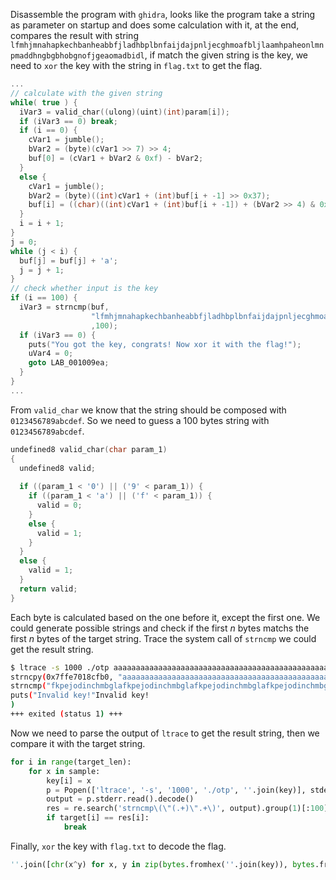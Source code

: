  
Disassemble the program with ``ghidra``, looks like the program take a string as parameter on startup and does some calculation with it, at the end, compares the result with string ``lfmhjmnahapkechbanheabbfjladhbplbnfaijdajpnljecghmoafbljlaamhpaheonlmnpmaddhngbgbhobgnofjgeaomadbidl``, if match the given string is the key, we need to ``xor`` the key with the string in ``flag.txt`` to get the flag.

```c
...
// calculate with the given string
while( true ) {
  iVar3 = valid_char((ulong)(uint)(int)param[i]);
  if (iVar3 == 0) break;
  if (i == 0) {
    cVar1 = jumble();
    bVar2 = (byte)(cVar1 >> 7) >> 4;
    buf[0] = (cVar1 + bVar2 & 0xf) - bVar2;
  }
  else {
    cVar1 = jumble();
    bVar2 = (byte)((int)cVar1 + (int)buf[i + -1] >> 0x37);
    buf[i] = ((char)((int)cVar1 + (int)buf[i + -1]) + (bVar2 >> 4) & 0xf) - (bVar2 >> 4);
  }
  i = i + 1;
}
j = 0;
while (j < i) {
  buf[j] = buf[j] + 'a';
  j = j + 1;
}
// check whether input is the key
if (i == 100) {
  iVar3 = strncmp(buf,
                  "lfmhjmnahapkechbanheabbfjladhbplbnfaijdajpnljecghmoafbljlaamhpaheonlmnpmaddhngbgbhobgnofjgeaomadbidl"
                  ,100);
  if (iVar3 == 0) {
    puts("You got the key, congrats! Now xor it with the flag!");
    uVar4 = 0;
    goto LAB_001009ea;
  }
}
...
```

From ``valid_char`` we know that the string should be composed with ``0123456789abcdef``. So we need to guess a 100 bytes string with ``0123456789abcdef``.

```c
undefined8 valid_char(char param_1)
{
  undefined8 valid;
  
  if ((param_1 < '0') || ('9' < param_1)) {
    if ((param_1 < 'a') || ('f' < param_1)) {
      valid = 0;
    }
    else {
      valid = 1;
    }
  }
  else {
    valid = 1;
  }
  return valid;
}
```

Each byte is calculated based on the one before it, except the first one. We could generate possible strings and check if the first *n* bytes matchs the first *n* bytes of the target string. Trace the system call of ``strncmp`` we could get the result string.

```bash
$ ltrace -s 1000 ./otp aaaaaaaaaaaaaaaaaaaaaaaaaaaaaaaaaaaaaaaaaaaaaaaaaaaaaaaaaaaaaaaaaaaaaaaaaaaaaaaaaaaaaaaaaaaaaaaaaaaa
strncpy(0x7ffe7018cfb0, "aaaaaaaaaaaaaaaaaaaaaaaaaaaaaaaaaaaaaaaaaaaaaaaaaaaaaaaaaaaaaaaaaaaaaaaaaaaaaaaaaaaaaaaaaaaaaaaaaaaa", 100) = 0x7ffe7018cfb0
strncmp("fkpejodinchmbglafkpejodinchmbglafkpejodinchmbglafkpejodinchmbglafkpejodinchmbglafkpejodinchmbglafkpe\376\177", "lfmhjmnahapkechbanheabbfjladhbplbnfaijdajpnljecghmoafbljlaamhpaheonlmnpmaddhngbgbhobgnofjgeaomadbidl", 100) = -6
puts("Invalid key!"Invalid key!
)                                                                                    = 13
+++ exited (status 1) +++
```

Now we need to parse the output of ``ltrace`` to get the result string, then we compare it with the target string.

```python
for i in range(target_len):
    for x in sample:
        key[i] = x
        p = Popen(['ltrace', '-s', '1000', './otp', ''.join(key)], stderr=PIPE, stdout=DEVNULL)
        output = p.stderr.read().decode()
        res = re.search('strncmp\(\"(.+)\".+\)', output).group(1)[:100]
        if target[i] == res[i]:
            break
```

Finally, ``xor`` the key with ``flag.txt`` to decode the flag.

```python
''.join([chr(x^y) for x, y in zip(bytes.fromhex(''.join(key)), bytes.fromhex(flag))])
```
